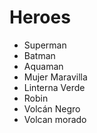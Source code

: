 # Heroes

* Superman
* Batman
* Aquaman
* Mujer Maravilla
* Linterna Verde
* Robin
* Volcán Negro
* Volcan morado
